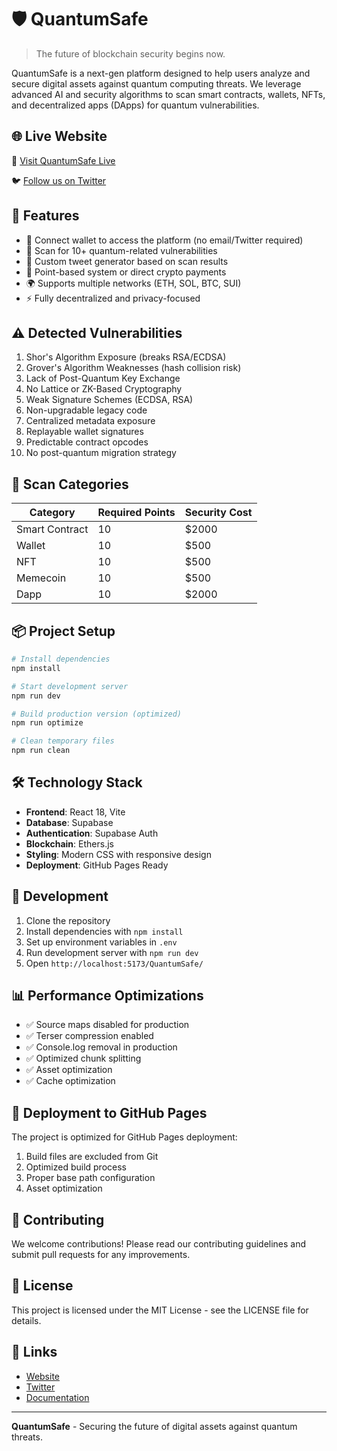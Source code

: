 # 🛡️ QuantumSafe

> The future of blockchain security begins now.

QuantumSafe is a next-gen platform designed to help users analyze and secure digital assets against quantum computing threats. We leverage advanced AI and security algorithms to scan smart contracts, wallets, NFTs, and decentralized apps (DApps) for quantum vulnerabilities.

## 🌐 Live Website

🔗 [Visit QuantumSafe Live](https://quantumsafeio.github.io/QuantumSafe/)

🐦 [Follow us on Twitter](https://x.com/QuantumSafeIo?t=dzxIgtJArzfS2NHhr0_XRw&s=09)

## 🚀 Features

- 🔐 Connect wallet to access the platform (no email/Twitter required)
- 🧠 Scan for 10+ quantum-related vulnerabilities
- 🎯 Custom tweet generator based on scan results
- 🎁 Point-based system or direct crypto payments
- 🌍 Supports multiple networks (ETH, SOL, BTC, SUI)
- ⚡ Fully decentralized and privacy-focused

## ⚠️ Detected Vulnerabilities

1. Shor's Algorithm Exposure (breaks RSA/ECDSA)
2. Grover's Algorithm Weaknesses (hash collision risk)
3. Lack of Post-Quantum Key Exchange
4. No Lattice or ZK-Based Cryptography
5. Weak Signature Schemes (ECDSA, RSA)
6. Non-upgradable legacy code
7. Centralized metadata exposure
8. Replayable wallet signatures
9. Predictable contract opcodes
10. No post-quantum migration strategy

## 🧾 Scan Categories

| Category        | Required Points | Security Cost |
|-----------------|------------------|----------------|
| Smart Contract  | 10               | $2000          |
| Wallet          | 10               | $500           |
| NFT             | 10               | $500           |
| Memecoin        | 10               | $500           |
| Dapp            | 10               | $2000          |

## 📦 Project Setup

```bash
# Install dependencies
npm install

# Start development server
npm run dev

# Build production version (optimized)
npm run optimize

# Clean temporary files
npm run clean
```

## 🛠️ Technology Stack

- **Frontend**: React 18, Vite
- **Database**: Supabase
- **Authentication**: Supabase Auth
- **Blockchain**: Ethers.js
- **Styling**: Modern CSS with responsive design
- **Deployment**: GitHub Pages Ready

## 🔧 Development

1. Clone the repository
2. Install dependencies with `npm install`
3. Set up environment variables in `.env`
4. Run development server with `npm run dev`
5. Open `http://localhost:5173/QuantumSafe/`

## 📊 Performance Optimizations

- ✅ Source maps disabled for production
- ✅ Terser compression enabled
- ✅ Console.log removal in production
- ✅ Optimized chunk splitting
- ✅ Asset optimization
- ✅ Cache optimization

## 🚀 Deployment to GitHub Pages

The project is optimized for GitHub Pages deployment:

1. Build files are excluded from Git
2. Optimized build process
3. Proper base path configuration
4. Asset optimization

## 🌟 Contributing

We welcome contributions! Please read our contributing guidelines and submit pull requests for any improvements.

## 📄 License

This project is licensed under the MIT License - see the LICENSE file for details.

## 🔗 Links

- [Website](https://quantumsafeio.github.io/QuantumSafe/)
- [Twitter](https://x.com/QuantumSafeIo)
- [Documentation](https://github.com/quantumsafeio/QuantumSafe/wiki)

---

**QuantumSafe** - Securing the future of digital assets against quantum threats.